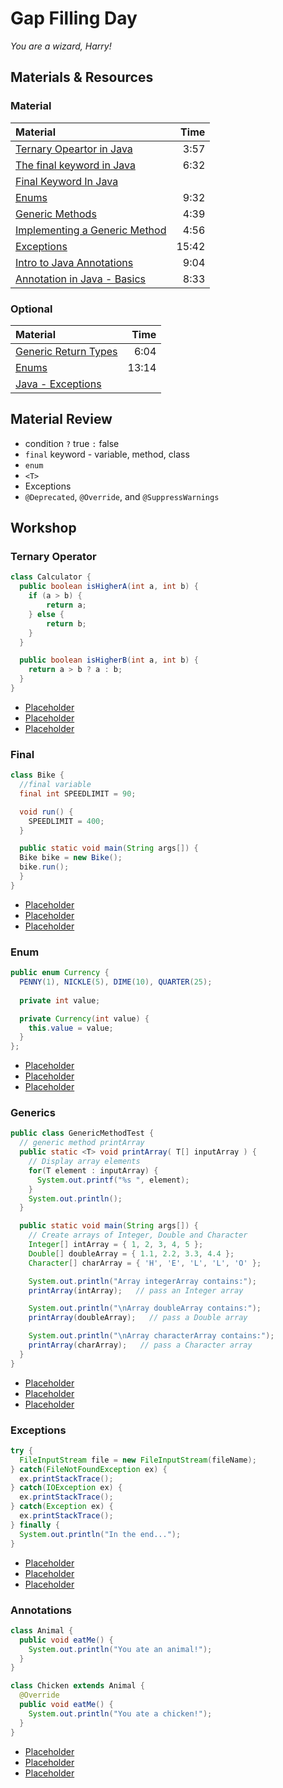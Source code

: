# Gap Filling Day
*You are a wizard, Harry!*

## Materials & Resources

### Material
| Material | Time |
|:-------- |-----:|
|[Ternary Opeartor in Java](https://www.youtube.com/watch?v=qdudJfu2C04)| 3:57 |
|[The final keyword in Java](https://www.youtube.com/watch?v=aN8znC-ME-w) | 6:32 |
|[Final Keyword In Java](http://www.javatpoint.com/final-keyword) | |
|[Enums](https://www.youtube.com/watch?v=5VyDsO0mFDU)| 9:32 |
|[Generic Methods](https://www.youtube.com/watch?v=J6B_qauxfuc)| 4:39 |
|[Implementing a Generic Method](https://www.youtube.com/watch?v=ZoJaD0Qoi0o)| 4:56 |
|[Exceptions](https://www.youtube.com/watch?v=EWj60p8esD0)| 15:42 |
|[Intro to Java Annotations](https://www.youtube.com/watch?v=lA1n_HBrFwY)| 9:04 |
|[Annotation in Java - Basics](https://www.youtube.com/watch?v=JV0atjBcUv4)| 8:33 |

### Optional
| Material | Time |
|:-------- |-----:|
|[Generic Return Types](https://www.youtube.com/watch?v=QB5pQT45zvg)| 6:04 |
|[Enums](https://www.youtube.com/watch?v=ZtEyZuXgUoY)| 13:14 |
|[Java - Exceptions](https://www.tutorialspoint.com/java/java_exceptions.htm) | |

## Material Review
 - condition `?` true `:` false
 - `final` keyword - variable, method, class
 - `enum`
 - `<T>`
 - Exceptions
 - `@Deprecated`, `@Override`, and `@SuppressWarnings`

## Workshop

### Ternary Operator
```java
class Calculator {  
  public boolean isHigherA(int a, int b) {  
    if (a > b) {
        return a;
    } else {
        return b;
    }
  }  

  public boolean isHigherB(int a, int b) {
    return a > b ? a : b;
  }
}  
```
 - [Placeholder]()
 - [Placeholder]()
 - [Placeholder]()

### Final
```java
class Bike {  
  //final variable  
  final int SPEEDLIMIT = 90;

  void run() {  
    SPEEDLIMIT = 400;  
  }  

  public static void main(String args[]) {  
  Bike bike = new Bike();  
  bike.run();  
  }  
}  
```
 - [Placeholder]()
 - [Placeholder]()
 - [Placeholder]()

### Enum
```java
public enum Currency { 
  PENNY(1), NICKLE(5), DIME(10), QUARTER(25); 
  
  private int value; 

  private Currency(int value) { 
    this.value = value; 
  } 
}; 
```
 - [Placeholder]()
 - [Placeholder]()
 - [Placeholder]()

### Generics
```java
public class GenericMethodTest {
  // generic method printArray
  public static <T> void printArray( T[] inputArray ) {
    // Display array elements
    for(T element : inputArray) {
      System.out.printf("%s ", element);
    }
    System.out.println();
  }

  public static void main(String args[]) {
    // Create arrays of Integer, Double and Character
    Integer[] intArray = { 1, 2, 3, 4, 5 };
    Double[] doubleArray = { 1.1, 2.2, 3.3, 4.4 };
    Character[] charArray = { 'H', 'E', 'L', 'L', 'O' };

    System.out.println("Array integerArray contains:");
    printArray(intArray);   // pass an Integer array

    System.out.println("\nArray doubleArray contains:");
    printArray(doubleArray);   // pass a Double array

    System.out.println("\nArray characterArray contains:");
    printArray(charArray);   // pass a Character array
  }
}
```
 - [Placeholder]()
 - [Placeholder]()
 - [Placeholder]()

### Exceptions
```java
try {
  FileInputStream file = new FileInputStream(fileName);
} catch(FileNotFoundException ex) {
  ex.printStackTrace();
} catch(IOException ex) {
  ex.printStackTrace();
} catch(Exception ex) {
  ex.printStackTrace();  
} finally {
  System.out.println("In the end...");
}
```
 - [Placeholder]()
 - [Placeholder]()
 - [Placeholder]()

### Annotations
```java
class Animal {
  public void eatMe() {
    System.out.println("You ate an animal!");
  }
}

class Chicken extends Animal {  
  @Override
  public void eatMe() {
    System.out.println("You ate a chicken!");
  }
}
```
 - [Placeholder]()
 - [Placeholder]()
 - [Placeholder]()
